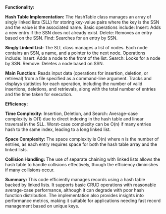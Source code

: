 **Functionality:**

**Hash Table Implementation:**
The HashTable class manages an array of singly linked lists (SLL) for storing key-value pairs where the key is the SSN and the value is the associated name.
Basic operations include:
Insert: Adds a new entry if the SSN does not already exist.
Delete: Removes an entry based on the SSN.
Find: Searches for an entry by SSN.

**Singly Linked List:**
The SLL class manages a list of nodes. Each node contains an SSN, a name, and a pointer to the next node.
Operations include:
Insert: Adds a node to the front of the list.
Search: Looks for a node by SSN.
Remove: Deletes a node based on SSN.

**Main Function:**
Reads input data (operations for insertion, deletion, or retrieval) from a file specified as a command-line argument.
Tracks and displays statistics for each operation, including the number of valid insertions, deletions, and retrievals, along with the total number of entries and the time taken for execution.

**Efficiency:**

**Time Complexity:**
Insertion, Deletion, and Search: Average-case complexity is O(1) due to direct indexing in the hash table and linear traversal in the SLL. Worst-case complexity can be O(n) if many entries hash to the same index, leading to a long linked list.

**Space Complexity:**
The space complexity is O(n) where n is the number of entries, as each entry requires space for both the hash table array and the linked lists.

**Collision Handling:**
The use of separate chaining with linked lists allows the hash table to handle collisions effectively, though the efficiency diminishes if many collisions occur.

**Summary:**
This code efficiently manages records using a hash table backed by linked lists. It supports basic CRUD operations with reasonable average-case performance, although it can degrade with poor hash function distribution. The implementation also provides insights into performance metrics, making it suitable for applications needing fast record management based on unique keys.
